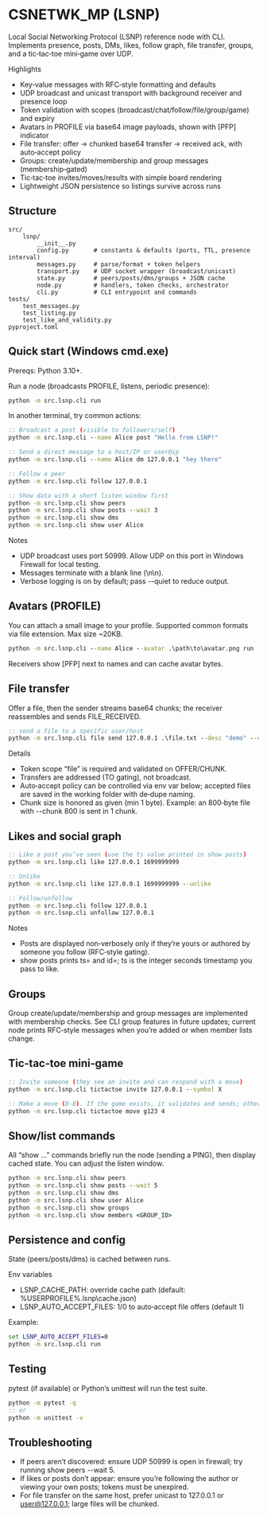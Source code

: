 # CSNETWK_MP (LSNP)

Local Social Networking Protocol (LSNP) reference node with CLI. Implements presence, posts, DMs, likes, follow graph, file transfer, groups, and a tic‑tac‑toe mini‑game over UDP.

Highlights

- Key‑value messages with RFC‑style formatting and defaults
- UDP broadcast and unicast transport with background receiver and presence loop
- Token validation with scopes (broadcast/chat/follow/file/group/game) and expiry
- Avatars in PROFILE via base64 image payloads, shown with [PFP] indicator
- File transfer: offer → chunked base64 transfer → received ack, with auto‑accept policy
- Groups: create/update/membership and group messages (membership‑gated)
- Tic‑tac‑toe invites/moves/results with simple board rendering
- Lightweight JSON persistence so listings survive across runs

## Structure

```
src/
	lsnp/
		__init__.py
		config.py       # constants & defaults (ports, TTL, presence interval)
		messages.py     # parse/format + token helpers
		transport.py    # UDP socket wrapper (broadcast/unicast)
		state.py        # peers/posts/dms/groups + JSON cache
		node.py         # handlers, token checks, orchestrator
		cli.py          # CLI entrypoint and commands
tests/
	test_messages.py
	test_listing.py
	test_like_and_validity.py
pyproject.toml
```

## Quick start (Windows cmd.exe)

Prereqs: Python 3.10+.

Run a node (broadcasts PROFILE, listens, periodic presence):

```bat
python -m src.lsnp.cli run
```

In another terminal, try common actions:

```bat
:: Broadcast a post (visible to followers/self)
python -m src.lsnp.cli --name Alice post "Hello from LSNP!"

:: Send a direct message to a host/IP or user@ip
python -m src.lsnp.cli --name Alice dm 127.0.0.1 "hey there"

:: Follow a peer
python -m src.lsnp.cli follow 127.0.0.1

:: Show data with a short listen window first
python -m src.lsnp.cli show peers
python -m src.lsnp.cli show posts --wait 3
python -m src.lsnp.cli show dms
python -m src.lsnp.cli show user Alice
```

Notes

- UDP broadcast uses port 50999. Allow UDP on this port in Windows Firewall for local testing.
- Messages terminate with a blank line (\n\n).
- Verbose logging is on by default; pass --quiet to reduce output.

## Avatars (PROFILE)

You can attach a small image to your profile. Supported common formats via file extension. Max size ~20KB.

```bat
python -m src.lsnp.cli --name Alice --avatar .\path\to\avatar.png run
```

Receivers show [PFP] next to names and can cache avatar bytes.

## File transfer

Offer a file, then the sender streams base64 chunks; the receiver reassembles and sends FILE_RECEIVED.

```bat
:: send a file to a specific user/host
python -m src.lsnp.cli file send 127.0.0.1 .\file.txt --desc "demo" --chunk 800
```

Details

- Token scope “file” is required and validated on OFFER/CHUNK.
- Transfers are addressed (TO gating), not broadcast.
- Auto‑accept policy can be controlled via env var below; accepted files are saved in the working folder with de‑dupe naming.
- Chunk size is honored as given (min 1 byte). Example: an 800‑byte file with --chunk 800 is sent in 1 chunk.

## Likes and social graph

```bat
:: Like a post you’ve seen (use the ts value printed in show posts)
python -m src.lsnp.cli like 127.0.0.1 1699999999

:: Unlike
python -m src.lsnp.cli like 127.0.0.1 1699999999 --unlike

:: Follow/unfollow
python -m src.lsnp.cli follow 127.0.0.1
python -m src.lsnp.cli unfollow 127.0.0.1
```

Notes

- Posts are displayed non‑verbosely only if they’re yours or authored by someone you follow (RFC‑style gating).
- show posts prints ts= and id=; ts is the integer seconds timestamp you pass to like.

## Groups

Group create/update/membership and group messages are implemented with membership checks. See CLI group features in future updates; current node prints RFC‑style messages when you’re added or when member lists change.

## Tic‑tac‑toe mini‑game

```bat
:: Invite someone (they see an invite and can respond with a move)
python -m src.lsnp.cli tictactoe invite 127.0.0.1 --symbol X

:: Make a move (0‑8). If the game exists, it validates and sends; otherwise it will broadcast a move for discovery.
python -m src.lsnp.cli tictactoe move g123 4
```

## Show/list commands

All “show …” commands briefly run the node (sending a PING), then display cached state. You can adjust the listen window.

```bat
python -m src.lsnp.cli show peers
python -m src.lsnp.cli show posts --wait 5
python -m src.lsnp.cli show dms
python -m src.lsnp.cli show user Alice
python -m src.lsnp.cli show groups
python -m src.lsnp.cli show members <GROUP_ID>
```

## Persistence and config

State (peers/posts/dms) is cached between runs.

Env variables

- LSNP_CACHE_PATH: override cache path (default: %USERPROFILE%\.lsnp\cache.json)
- LSNP_AUTO_ACCEPT_FILES: 1/0 to auto‑accept file offers (default 1)

Example:

```bat
set LSNP_AUTO_ACCEPT_FILES=0
python -m src.lsnp.cli run
```

## Testing

pytest (if available) or Python’s unittest will run the test suite.

```bat
python -m pytest -q
:: or
python -m unittest -v
```

## Troubleshooting

- If peers aren’t discovered: ensure UDP 50999 is open in firewall; try running show peers --wait 5.
- If likes or posts don’t appear: ensure you’re following the author or viewing your own posts; tokens must be unexpired.
- For file transfer on the same host, prefer unicast to 127.0.0.1 or user@127.0.0.1; large files will be chunked.
